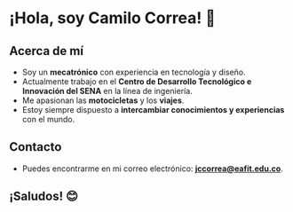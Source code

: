# ¡Hola, soy Camilo Correa! 👋

## Acerca de mí
- Soy un **mecatrónico** con experiencia en tecnología y diseño.
- Actualmente trabajo en el **Centro de Desarrollo Tecnológico e Innovación del SENA** en la línea de ingeniería.
- Me apasionan las **motocicletas** y los **viajes**.
- Estoy siempre dispuesto a **intercambiar conocimientos y experiencias** con el mundo.

## Contacto
- Puedes encontrarme en mi correo electrónico: **jccorrea@eafit.edu.co**.

¡Saludos! 😊
-